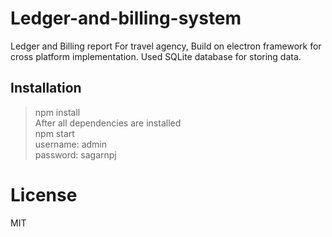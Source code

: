# Ledger-and-billing-system
Ledger and Billing report For travel agency, Build on electron framework for cross platform implementation. 
Used SQLite database for storing data. 


## Installation

> npm install <br/>
After all dependencies are installed <br/>
> npm start <br/>
username: admin <br/>
password: sagarnpj <br/>

# License

MIT
